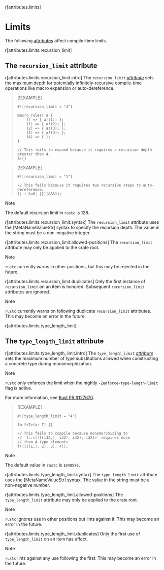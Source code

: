 r[attributes.limits]
# Limits

The following [attributes] affect compile-time limits.

r[attributes.limits.recursion_limit]
## The `recursion_limit` attribute

r[attributes.limits.recursion_limit.intro]
The *`recursion_limit` [attribute][attributes]* sets the maximum depth for potentially infinitely-recursive compile-time operations like macro expansion or auto-dereference.

> [!EXAMPLE]
> ```rust,compile_fail
> #![recursion_limit = "4"]
>
> macro_rules! a {
>     () => { a!(1); };
>     (1) => { a!(2); };
>     (2) => { a!(3); };
>     (3) => { a!(4); };
>     (4) => { };
> }
>
> // This fails to expand because it requires a recursion depth greater than 4.
> a!{}
> ```

> [!EXAMPLE]
> ```rust,compile_fail
> #![recursion_limit = "1"]
>
> // This fails because it requires two recursive steps to auto-dereference.
> (|_: &u8| {})(&&&1);
> ```

> [!NOTE]
> The default recursion limit in `rustc` is 128.

r[attributes.limits.recursion_limit.syntax]
The `recursion_limit` attribute uses the [MetaNameValueStr] syntax to specify the recursion depth. The value in the string must be a non-negative integer.

r[attributes.limits.recursion_limit.allowed-positions]
The `recursion_limit` attribute may only be applied to the crate root.

> [!NOTE]
> `rustc` currently warns in other positions, but this may be rejected in the future.

r[attributes.limits.recursion_limit.duplicates]
Only the first instance of `recursion_limit` on an item is honored. Subsequent `recursion_limit` attributes are ignored.

> [!NOTE]
> `rustc` currently warns on following duplicate `recursion_limit` attributes. This may become an error in the future.

<!-- template:attributes -->
r[attributes.limits.type_length_limit]
## The `type_length_limit` attribute

r[attributes.limits.type_length_limit.intro]
The *`type_length_limit` [attribute][attributes]* sets the maximum number of type substitutions allowed when constructing a concrete type during monomorphization.

> [!NOTE]
> `rustc` only enforces the limit when the nightly `-Zenforce-type-length-limit` flag is active.
>
> For more information, see [Rust PR #127670](https://github.com/rust-lang/rust/pull/127670).

> [!EXAMPLE]
> <!-- ignore: not enforced without nightly flag -->
> ```rust,ignore
> #![type_length_limit = "4"]
>
> fn f<T>(x: T) {}
>
> // This fails to compile because monomorphizing to
> // `f::<((((i32,), i32), i32), i32)>` requires more
> // than 4 type elements.
> f(((((1,), 2), 3), 4));
> ```

> [!NOTE]
> The default value in `rustc` is `1048576`.

r[attributes.limits.type_length_limit.syntax]
The `type_length_limit` attribute uses the [MetaNameValueStr] syntax. The value in the string must be a non-negative number.

r[attributes.limits.type_length_limit.allowed-positions]
The `type_length_limit` attribute may only be applied to the crate root.

> [!NOTE]
> `rustc` ignores use in other positions but lints against it. This may become an error in the future.

r[attributes.limits.type_length_limit.duplicates]
Only the first use of `type_length_limit` on an item has effect.

> [!NOTE]
> `rustc` lints against any use following the first. This may become an error in the future.

[attributes]: ../attributes.md
[crate]: ../crates-and-source-files.md

